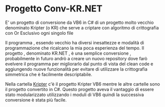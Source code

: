 Progetto Conv-KR.NET
====================

E' un progetto di conversione da VB6 in C# di un progetto molto vecchio denominato Kripter (o KR) che serve a criptare con algoritmo di crittografia con Or Esclusivo ogni singolo file

Il programma , essendo vecchio ha diversi inesattezze e modalità di programmazione che ricalcano la mia poca esperienza del tempo. Il progetto , denominato KR.NET , è una semplice conversione , probabilmente in futuro andrò a creare un nuovo repository dove farò evelvere il programma per migliorarlo dal punto di vista del clean code e aggiungendo nuove funzionalità per evitare di utilizzare la crittografia simmetrica che è facilmente descriptabile.

Nella cartella [Kripter](Kripter) c'è il progetto Kripter VB6 mentre le altre cartelle sono il progetto convertito in C#.
Questo progetto aveva il vantaggio di essere stato modularizzato utilizzando i moduli di VB6 quindi la successiva conversione è stata più facile.



